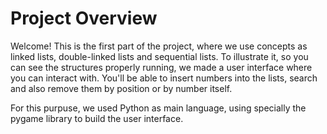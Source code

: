 <h1>Project Overview</h1>

Welcome!
This is the first part of the project, where we use concepts as linked lists, double-linked lists and sequential lists.
To illustrate it, so you can see the structures properly running, we made a user interface where you can interact with. You'll be able to insert numbers into the lists, search and also remove them by position or by number itself.

For this purpuse, we used Python as main language, using specially the pygame library to build the user interface.